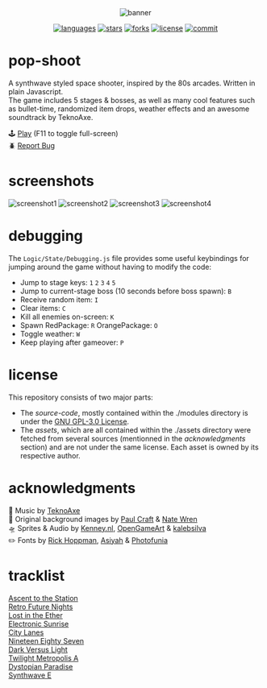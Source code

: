 <div align="center">
  <img src="repo/banner.png" alt="banner">

  [![languages](https://img.shields.io/github/languages/top/kiwphi/pop-shoot?style=for-the-badge)](https://github.com/kiwphi/pop-shoot)
  [![stars](https://img.shields.io/github/stars/kiwphi/pop-shoot?style=for-the-badge)](https://github.com/kiwphi/pop-shoot/stargazers)
  [![forks](https://img.shields.io/github/forks/kiwphi/pop-shoot?style=for-the-badge)](https://github.com/kiwphi/pop-shoot/forks)
  [![license](https://img.shields.io/github/license/kiwphi/pop-shoot?style=for-the-badge)](https://github.com/kiwphi/pop-shoot/blob/main/LICENSE)
  [![commit](https://img.shields.io/github/last-commit/kiwphi/pop-shoot?style=for-the-badge)](https://github.com/kiwphi/pop-shoot/commits/main)
</div>

# pop-shoot

A synthwave styled space shooter, inspired by the 80s arcades. Written in plain Javascript.  
The game includes 5 stages & bosses, as well as many cool features such as bullet-time, randomized item drops, weather effects and an awesome soundtrack by TeknoAxe.

:joystick: [Play](https://kiwphi.github.io/pop-shoot/) (F11 to toggle full-screen)  
:beetle: [Report Bug](https://github.com/kiwphi/pop-shoot/issues)

# screenshots

<img src="repo/screenshot1.png" alt="screenshot1">
<img src="repo/screenshot2.png" alt="screenshot2">
<img src="repo/screenshot3.png" alt="screenshot3">
<img src="repo/screenshot4.png" alt="screenshot4">

# debugging

The `Logic/State/Debugging.js` file provides some useful keybindings for jumping around the game without having to modify the code:

-   Jump to stage keys: `1` `2` `3` `4` `5`
-   Jump to current-stage boss (10 seconds before boss spawn): `B`
-   Receive random item: `I`
-   Clear items: `C`
-   Kill all enemies on-screen: `K`
-   Spawn RedPackage: `R` OrangePackage: `O`
-   Toggle weather: `W`
-   Keep playing after gameover: `P`

# license

This repository consists of two major parts:

-   The _source-code_, mostly contained within the ./modules directory
    is under the [GNU GPL-3.0 License](https://github.com/kiwphi/pop-shoot/blob/main/LICENSE).
-   The _assets_, which are all contained within the ./assets directory were fetched from several sources
    (mentionned in the _acknowledgments_ section) and are not under the same license. Each asset is owned by its respective author.

# acknowledgments

:musical_note: Music by [TeknoAxe](https://open.spotify.com/artist/0Hyqsw7GWssXIOVgy36ohS)  
:art: Original background images by [Paul Craft](https://co.pinterest.com/paulcraftone/) & [Nate Wren](https://natewren.com)  
:flying_saucer: Sprites & Audio by [Kenney.nl](https://kenney.nl), [OpenGameArt](https://opengameart.org) & [kalebsilva](https://www.vecteezy.com/members/kalebsilva)  
:pencil2: Fonts by [Rick Hoppman](https://www.dafont.com/thaleahfat.font), [Asiyah](https://www.dafont.com/handwriting-5.font) & [Photofunia](https://photofunia.com)

# tracklist

[Ascent to the Station](https://www.youtube.com/watch?v=r5L-CY9TcRc)  
[Retro Future Nights](https://www.youtube.com/watch?v=D_jQLR6zq30)  
[Lost in the Ether](https://www.youtube.com/watch?v=q2DFmJ46jFw)  
[Electronic Sunrise](https://www.youtube.com/watch?v=yjCWwkuOX7U)  
[City Lanes](https://www.youtube.com/watch?v=caPQEDHfaOI)  
[Nineteen Eighty Seven](https://www.youtube.com/watch?v=j6XKMywP3-g)  
[Dark Versus Light](https://www.youtube.com/watch?v=uxD88mxMDQc)  
[Twilight Metropolis A](https://www.youtube.com/watch?v=k1C1algxG0E)  
[Dystopian Paradise](https://www.youtube.com/watch?v=j9l6QWj4JqU)  
[Synthwave E](https://www.youtube.com/watch?v=RBxnYXGNNAk)
